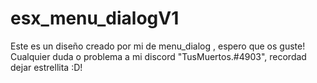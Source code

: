 # esx_menu_dialogV1
Este es un diseño creado por mi de menu_dialog , espero que os guste!
Cualquier duda o problema a mi discord "TusMuertos.#4903", recordad dejar estrellita :D!

